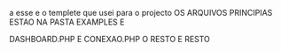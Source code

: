 a esse e o templete que usei para o projecto 
OS ARQUIVOS PRINCIPIAS ESTAO NA PASTA EXAMPLES E 

DASHBOARD.PHP
E CONEXAO.PHP O RESTO E RESTO
